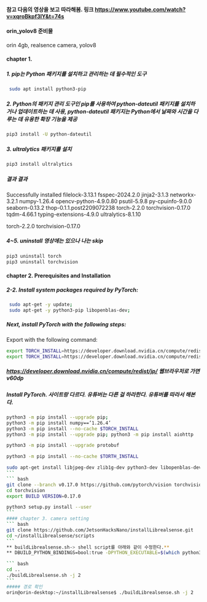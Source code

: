 ####  참고  다음의 영상을 보고 따라해봄.  링크 https://www.youtube.com/watch?v=xqroBkpf3lY&t=74s


#### orin_yolov8 준비물
orin 4gb, realsence camera, yolov8
#### chapter 1.
##### 1. pip는 Python 패키지를 설치하고 관리하는 데 필수적인 도구
``` bash
 sudo apt install python3-pip 
```
##### 2. Python의 패키지 관리 도구인 pip를 사용하여 python-dateutil 패키지를 설치하거나 업데이트하는 데 사용, python-dateutil 패키지는 Python에서 날짜와 시간을 다루는 데 유용한 확장 기능을 제공
``` bash
pip3 install -U python-dateutil
```
##### 3. ultralytics 패키지를 설치
``` bash
pip3 install ultralytics
```
##### 결과 결과
 Successfully installed filelock-3.13.1 fsspec-2024.2.0 jinja2-3.1.3 networkx-3.2.1 numpy-1.26.4 opencv-python-4.9.0.80 psutil-5.9.8 py-cpuinfo-9.0.0 seaborn-0.13.2 thop-0.1.1.post2209072238 torch-2.2.0 torchvision-0.17.0 tqdm-4.66.1 typing-extensions-4.9.0 ultralytics-8.1.10

torch-2.2.0 torchvision-0.17.0
##### 4~5. uninstall 영상에는 있으나 나는 skip

``` bash
pip3 uninstall torch
pip3 uninstall torchvision
```

#### chapter 2. Prerequisites and Installation
##### 2-2. Install system packages required by PyTorch:

``` bash
 sudo apt-get -y update; 
 sudo apt-get -y python3-pip libopenblas-dev;
```

##### Next, install PyTorch with the following steps:
Export with the following command:


``` bash
export TORCH_INSTALL=https://developer.download.nvidia.cn/compute/redist/jp/v511/pytorch/torch-2.0.0+nv23.05-cp38-cp38-linux_aarch64.whl
export TORCH_INSTALL=https://developer.download.nvidia.cn/compute/redist/jp/v60dp/pytorch/torch-2.2.0a0+6a974be.nv23.11-cp310-cp310-linux_aarch64.whl

```
##### https://developer.download.nvidia.cn/compute/redist/jp/ 웹브라우저로 가면 v60dp
##### Install PyTorch. 사이트랑 다르다.  유튜버는 다른 걸 하라한다. 유튜버를 따라서 해본다.

```` bash
python3 -m pip install --upgrade pip; 
python3 -m pip install numpy==’1.26.4’ 
python3 -m pip install --no-cache $TORCH_INSTALL
python3 -m pip install --upgrade pip; python3 -m pip install aiohttp

python3 -m pip install --upgrade protobuf

python3 -m pip install --no-cache $TORTH_INSTALL

sudo apt-get install libjpeg-dev zlib1g-dev python3-dev libopenblas-dev libavformat-dev libswscale-dev
```
``` bash
git clone --branch v0.17.0 https://github.com/pytorch/vision torchvision
cd torchvision
export BUILD VERSION=0.17.0

python3 setup.py install --user
```
#### chapter 3. camera setting
``` bash
git clone https://github.com/JetsonHacksNano/installLibrealsense.git
cd ~/installLibrealsense/scripts 
```
** buildLibrealsense.sh-> shell script를 아래와 같이 수정한다.**
** DBUILD_PYTHON_BINDINGS=bool:true -DPYTHON_EXECUTABLE=$(which python3)**

``` bash
cd ..
./buildLibrealsense.sh -j 2
```
##### 경로 확인
orin@orin-desktop:~/installLibrealsense$ ./buildLibrealsense.sh -j 2



